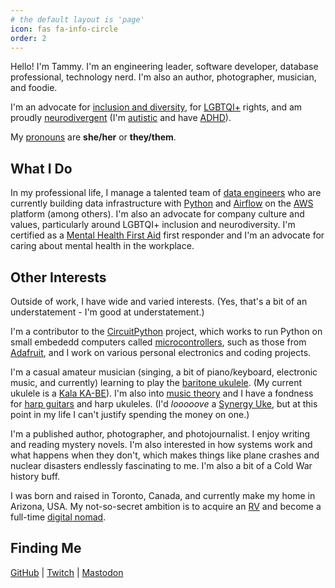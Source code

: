 ```yaml
---
# the default layout is 'page'
icon: fas fa-info-circle
order: 2
---
```


Hello! I'm Tammy. I'm an engineering leader, software developer, database
professional, technology nerd. I'm also an author, photographer, musician, and
foodie.

I'm an advocate for [inclusion and diversity][dei], for [LGBTQI+][lgbtqi] rights, and am
proudly [neurodivergent][neurodivergent] (I'm [autistic][autistic] and have [ADHD][adhd]).

My [pronouns][pronouns] are **she/her** or **they/them**.

## What I Do

In my professional life, I manage a talented team of [data engineers][dataeng]
who are currently
building data infrastructure with [Python][python] and [Airflow][airflow] on the
[AWS][aws] platform (among others). I'm also an advocate for company culture and
values, particularly around LGBTQI+ inclusion and neurodiversity. I'm certified
as a [Mental Health First Aid][mhfa] first responder and I'm an advocate for
caring about mental health in the workplace.

## Other Interests

Outside of work, I have wide and varied interests. (Yes, that's a bit of an
understatement - I'm good at understatement.)

I'm a contributor to the [CircuitPython][circuitpython] project, which works to
run Python on small embededd computers called
[microcontrollers][microcontrollers], such as those from [Adafruit], and I work
on various personal electronics and coding projects.

I'm a casual amateur musician (singing, a bit of piano/keyboard, electronic
music, and currently) learning to play the [baritone ukulele][bariuke]. (My
current ukulele is a [Kala KA-BE][kalakabe]). I'm also into
[music theory][musictheory] and I have a fondness for [harp guitars][harpguitar]
and harp ukuleles. (I'd _looooove_ a [Synergy Uke][synuke], but at this point
in my life I can't justify spending the money on one.)

I'm a published author, photographer, and photojournalist. I enjoy writing
and reading mystery novels. I'm also interested in how systems work and
what happens when they don't, which makes things like plane crashes and
nuclear disasters endlessly fascinating to me. I'm also a bit of a Cold War
history buff.

I was born and raised in Toronto, Canada, and currently make my home in
Arizona, USA. My not-so-secret ambition is to acquire an [RV][rv] and become
a full-time [digital nomad][nomad].

## Finding Me

[GitHub][tmtgh] | [Twitch][twitch] | [Mastodon][tmtmast]

[adafruit]: https://adafruit.com/
[adhd]: https://en.wikipedia.org/wiki/Attention_deficit_hyperactivity_disorder
[airflow]: https://airflow.apache.org/
[ascential]: https://ascential.com/
[autistic]: https://en.wikipedia.org/wiki/Autism_spectrum
[aws]: https://aws.amazon.com/what-is-aws/
[bariuke]: https://www.musicianauthority.com/intro-to-baritone-ukulele/
[circuitpython]: https://circuitpython.org/
[dataeng]: https://en.wikipedia.org/wiki/Data_engineering
[dei]: https://en.wikipedia.org/wiki/Diversity,_equity,_and_inclusion
[flywheel]: https://flywheeldigital.com/
[harpguitar]: https://en.wikipedia.org/wiki/Harp_guitar
[kalakabe]: https://kalabrand.com/products/ka-be
[lgbtqi]: https://en.wikipedia.org/wiki/LGBT
[mhfa]: https://www.mentalhealthfirstaid.org/
[microcontrollers]: https://en.wikipedia.org/wiki/Microcontroller
[musictheory]: https://en.wikipedia.org/wiki/Music_theory
[neurodivergent]: https://en.wikipedia.org/wiki/Neurodiversity
[nomad]: https://en.wikipedia.org/wiki/Digital_nomad
[pronouns]: https://pronouns.org/what-and-why
[python]: https://python.org/
[rv]: https://en.wikipedia.org/wiki/Recreational_vehicle
[synuke]: https://emeraldguitars.com/models/synergy-uke/
[tmtgh]: https://github.com/tammymakesthings
[tmtmast]: https://techhub.social/@tammymakesthings
[twitch]: https://twitch.tv/tammymakesthings


